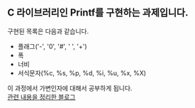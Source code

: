 ## C 라이브러리인 Printf를 구현하는 과제입니다.
구현된 목록은 다음과 같습니다.
- 플래그('-', '0', '#', ' ', '+')
- 폭
- 너비
- 서식문자(%c, %s, %p, %d, %i, %u, %x, %X)

이 과정에서 가변인자에 대해서 공부하게 됩니다.<br/>
[관련 내용을 정리한 블로그](https://velog.io/@meong9090/series/ftprintf)
